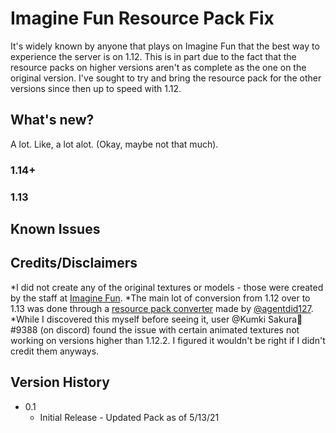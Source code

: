 # Imagine Fun Resource Pack Fix

It's widely known by anyone that plays on Imagine Fun that the best way to experience the server is on 1.12. This is in part due to the fact that the resource packs on higher versions aren't as complete as the one on the original version. I've sought to try and bring the resource pack for the other versions since then up to speed with 1.12.

## What's new?

A lot. Like, a lot alot. (Okay, maybe not that much).

### 1.14+



### 1.13



## Known Issues



## Credits/Disclaimers

*I did not create any of the original textures or models - those were created by the staff at [Imagine Fun](https://imaginefun.net/).
*The main lot of conversion from 1.12 over to 1.13 was done through a [resource pack converter](https://github.com/agentdid127/ResourcePackConverter) made by [@agentdid127](https://github.com/agentdid127).
*While I discovered this myself before seeing it, user @Kumki Sakura🌸#9388 (on discord) found the issue with certain animated textures not working on versions higher than 1.12.2. I figured it wouldn't be right if I didn't credit them anyways.

## Version History

* 0.1
    * Initial Release - Updated Pack as of 5/13/21